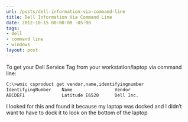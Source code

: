 ```yaml
---
url: /posts/dell-information-via-command-line
title: Dell Information Via Command Line
date: 2012-10-15 00:00:00 -05:00
tags:
- dell
- command line
- windows
layout: post
---
```


To get your Dell Service Tag from your workstation/laptop via command line:

```bash
C:\>wmic csproduct get vendor,name,identifyingnumber
IdentifyingNumber    Name                Vendor
ABCDEF1              Latitude E6520      Dell Inc.
```

I looked for this and found it because my laptop was docked and I didn’t want to have to dock it to look on the bottom of the laptop
